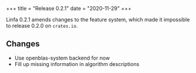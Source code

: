 +++
title = "Release 0.2.1"
date = "2020-11-29"
+++

Linfa 0.2.1 amends changes to the feature system, which made it impossible to release 0.2.0 on `crates.io`.

<!-- more -->

Changes
----------

 * Use openblas-system backend for now
 * Fill up missing information in algorithm descriptions

